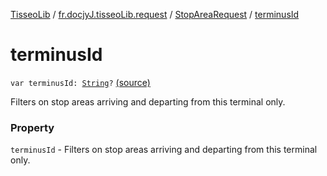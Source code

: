 [TisseoLib](../../index.md) / [fr.docjyJ.tisseoLib.request](../index.md) / [StopAreaRequest](index.md) / [terminusId](./terminus-id.md)

# terminusId

`var terminusId: `[`String`](https://kotlinlang.org/api/latest/jvm/stdlib/kotlin/-string/index.html)`?` [(source)](https://github.com/docjyJ/TisseoLib/tree/master/src/main/kotlin/fr/docjyJ/tisseoLib/request/StopAreaRequest.kt#L33)

Filters on stop areas arriving and departing from this terminal only.

### Property

`terminusId` - Filters on stop areas arriving and departing from this terminal only.